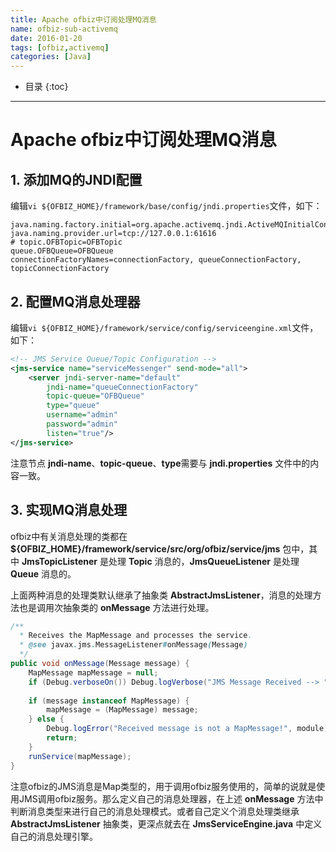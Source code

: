 ```yaml
---
title: Apache ofbiz中订阅处理MQ消息
name: ofbiz-sub-activemq
date: 2016-01-20
tags: [ofbiz,activemq]
categories: [Java]
---
```


* 目录
{:toc}

---

# Apache ofbiz中订阅处理MQ消息

## 1. 添加MQ的JNDI配置

编辑`vi ${OFBIZ_HOME}/framework/base/config/jndi.properties`文件，如下：

```
java.naming.factory.initial=org.apache.activemq.jndi.ActiveMQInitialContextFactory
java.naming.provider.url=tcp://127.0.0.1:61616
# topic.OFBTopic=OFBTopic
queue.OFBQueue=OFBQueue
connectionFactoryNames=connectionFactory, queueConnectionFactory, topicConnectionFactory
```

## 2. 配置MQ消息处理器

编辑`vi ${OFBIZ_HOME}/framework/service/config/serviceengine.xml`文件，如下：

```xml
<!-- JMS Service Queue/Topic Configuration -->
<jms-service name="serviceMessenger" send-mode="all">
    <server jndi-server-name="default"
        jndi-name="queueConnectionFactory"
        topic-queue="OFBQueue"
        type="queue"
        username="admin"
        password="admin"
        listen="true"/>
</jms-service>
```

注意节点 **jndi-name**、**topic-queue**、**type**需要与 **jndi.properties** 文件中的内容一致。

## 3. 实现MQ消息处理

ofbiz中有关消息处理的类都在 **${OFBIZ_HOME}/framework/service/src/org/ofbiz/service/jms** 包中，其中 **JmsTopicListener** 是处理 **Topic** 消息的，**JmsQueueListener** 是处理 **Queue** 消息的。

上面两种消息的处理类默认继承了抽象类 **AbstractJmsListener**，消息的处理方法也是调用次抽象类的 **onMessage** 方法进行处理。

```java
/**
  * Receives the MapMessage and processes the service.
  * @see javax.jms.MessageListener#onMessage(Message)
  */
public void onMessage(Message message) {
    MapMessage mapMessage = null;
    if (Debug.verboseOn()) Debug.logVerbose("JMS Message Received --> " + message, module);
 
    if (message instanceof MapMessage) {
        mapMessage = (MapMessage) message;
    } else {
        Debug.logError("Received message is not a MapMessage!", module);
        return;
    }
    runService(mapMessage);
}
```

注意ofbiz的JMS消息是Map类型的，用于调用ofbiz服务使用的，简单的说就是使用JMS调用ofbiz服务。那么定义自己的消息处理器，在上述 **onMessage** 方法中判断消息类型来进行自己的消息处理模式。或者自己定义个消息处理类继承 **AbstractJmsListener** 抽象类，更深点就去在 **JmsServiceEngine.java** 中定义自己的消息处理引擎。